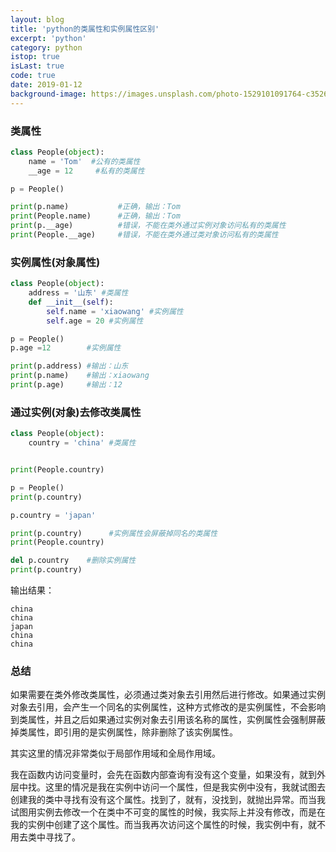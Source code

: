 ```yaml
---
layout: blog
title: 'python的类属性和实例属性区别'
excerpt: 'python'
category: python
istop: true
isLast: true
code: true
date: 2019-01-12
background-image: https://images.unsplash.com/photo-1529101091764-c3526daf38fe?ixlib=rb-1.2.1&ixid=eyJhcHBfaWQiOjEyMDd9&auto=format&fit=crop&w=500&h=300&q=80
---
```


### 类属性

```python
class People(object):
    name = 'Tom'  #公有的类属性
    __age = 12     #私有的类属性

p = People()

print(p.name)           #正确，输出：Tom
print(People.name)      #正确，输出：Tom
print(p.__age)          #错误，不能在类外通过实例对象访问私有的类属性
print(People.__age)     #错误，不能在类外通过类对象访问私有的类属性

```

### 实例属性(对象属性)

```python
class People(object):
    address = '山东' #类属性
    def __init__(self):
        self.name = 'xiaowang' #实例属性
        self.age = 20 #实例属性

p = People()
p.age =12        #实例属性

print(p.address) #输出：山东
print(p.name)    #输出：xiaowang
print(p.age)     #输出：12
```

### 通过实例(对象)去修改类属性

```python
class People(object):
    country = 'china' #类属性


print(People.country)

p = People()
print(p.country)

p.country = 'japan'

print(p.country)      #实例属性会屏蔽掉同名的类属性
print(People.country)

del p.country    #删除实例属性
print(p.country)
```

输出结果：

```
china
china
japan
china
china
```

### 总结

如果需要在类外修改类属性，必须通过类对象去引用然后进行修改。如果通过实例对象去引用，会产生一个同名的实例属性，这种方式修改的是实例属性，不会影响到类属性，并且之后如果通过实例对象去引用该名称的属性，实例属性会强制屏蔽掉类属性，即引用的是实例属性，除非删除了该实例属性。

其实这里的情况非常类似于局部作用域和全局作用域。

我在函数内访问变量时，会先在函数内部查询有没有这个变量，如果没有，就到外层中找。这里的情况是我在实例中访问一个属性，但是我实例中没有，我就试图去创建我的类中寻找有没有这个属性。找到了，就有，没找到，就抛出异常。而当我试图用实例去修改一个在类中不可变的属性的时候，我实际上并没有修改，而是在我的实例中创建了这个属性。而当我再次访问这个属性的时候，我实例中有，就不用去类中寻找了。
